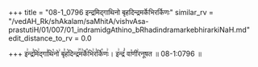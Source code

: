 +++
title = "08-1_0796 इन्द्रमिद्गाथिनो बृहदिन्द्रमर्केभिरर्किणः"
similar_rv = "/vedAH_Rk/shAkalam/saMhitA/vishvAsa-prastutiH/01/007/01_indramidgAthino_bRhadindramarkebhirarkiNaH.md"
edit_distance_to_rv = 0.0

+++
इ꣢न्द्र꣣मि꣢द्गा꣣थि꣡नो꣢ बृ꣣ह꣡दिन्द्र꣢꣯म꣣र्के꣡भि꣢र꣣र्कि꣡णः꣢। इ꣢न्द्रं꣣ वा꣡णी꣢रनूषत ॥ 08-1:0796 ॥

<div class="js_include " url="/vedAH_Rk/shAkalam/saMhitA/vishvAsa-prastutiH/01/007/01_indramidgAthino_bRhadindramarkebhirarkiNaH.md"  newLevelForH1="2" title="विश्वास-शाकल-प्रस्तुतिः"  > </div>